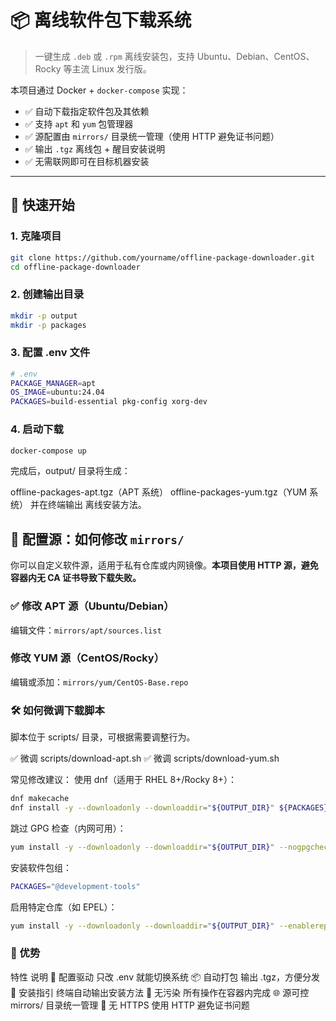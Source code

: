 # 📦 离线软件包下载系统

> 一键生成 `.deb` 或 `.rpm` 离线安装包，支持 Ubuntu、Debian、CentOS、Rocky 等主流 Linux 发行版。

本项目通过 Docker + `docker-compose` 实现：

- ✅ 自动下载指定软件包及其依赖
- ✅ 支持 `apt` 和 `yum` 包管理器
- ✅ 源配置由 `mirrors/` 目录统一管理（使用 HTTP 避免证书问题）
- ✅ 输出 `.tgz` 离线包 + 醒目安装说明
- ✅ 无需联网即可在目标机器安装

---

## 🚀 快速开始

### 1. 克隆项目

```bash
git clone https://github.com/yourname/offline-package-downloader.git
cd offline-package-downloader
```

### 2. 创建输出目录

```bash
mkdir -p output
mkdir -p packages
```

### 3. 配置 .env 文件
```bash
# .env
PACKAGE_MANAGER=apt
OS_IMAGE=ubuntu:24.04
PACKAGES=build-essential pkg-config xorg-dev
```

### 4. 启动下载
```bash
docker-compose up
```

完成后，output/ 目录将生成：

offline-packages-apt.tgz（APT 系统）
offline-packages-yum.tgz（YUM 系统）
并在终端输出 离线安装方法。

## 🔧 配置源：如何修改 `mirrors/`

你可以自定义软件源，适用于私有仓库或内网镜像。**本项目使用 HTTP 源，避免容器内无 CA 证书导致下载失败。**

### ✅ 修改 APT 源（Ubuntu/Debian）

编辑文件：`mirrors/apt/sources.list`

### 修改 YUM 源（CentOS/Rocky）
编辑或添加：`mirrors/yum/CentOS-Base.repo`


### 🛠️ 如何微调下载脚本
脚本位于 scripts/ 目录，可根据需要调整行为。

✅ 微调 scripts/download-apt.sh
✅ 微调 scripts/download-yum.sh

常见修改建议：
使用 dnf（适用于 RHEL 8+/Rocky 8+）：
```bash
dnf makecache
dnf install -y --downloadonly --downloaddir="${OUTPUT_DIR}" ${PACKAGES}
```

跳过 GPG 检查（内网可用）：
```bash
yum install -y --downloadonly --downloaddir="${OUTPUT_DIR}" --nogpgcheck ${PACKAGES}
```

安装软件包组：
```bash
PACKAGES="@development-tools"
```

启用特定仓库（如 EPEL）：
```bash
yum install -y --downloadonly --downloaddir="${OUTPUT_DIR}" --enablerepo=epel ${PACKAGES}
```

### 📌 优势
特性	说明
🔧 配置驱动	只改 .env 就能切换系统
📦 自动打包	输出 .tgz，方便分发
📝 安装指引	终端自动输出安装方法
🐳 无污染	所有操作在容器内完成
🌐 源可控	mirrors/ 目录统一管理
🚫 无 HTTPS	使用 HTTP 避免证书问题

